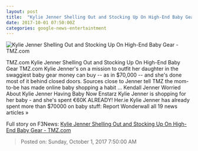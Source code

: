 ```yaml
---
layout: post
title:  "Kylie Jenner Shelling Out and Stocking Up On High-End Baby Gear - TMZ.com"
date: 2017-10-01 07:50:00Z
categories: google-news-entertaintment
---
```


![Kylie Jenner Shelling Out and Stocking Up On High-End Baby Gear - TMZ.com](https://media.tmz.com/2017/09/29/0929-kylie-jenner-shopping-spree-fun-art-tmz-getty-03-1200x630.jpg)

TMZ.com Kylie Jenner Shelling Out and Stocking Up On High-End Baby Gear TMZ.com Kylie Jenner's on a mission to outfit her daughter in the swaggiest baby gear money can buy -- as in $70,000 -- and she's done most of it behind closed doors. Sources close to Jenner tell TMZ the mom-to-be has made online baby shopping a habit ... Kendall Jenner Worried About Kylie Jenner Having Baby Now Enstarz Kylie Jenner is shopping for her baby - and she's spent €60K ALREADY! Her.ie Kylie Jenner has already spent more than $70000 on baby stuff: Report Wonderwall all 19 news articles »


Full story on F3News: [Kylie Jenner Shelling Out and Stocking Up On High-End Baby Gear - TMZ.com](http://www.f3nws.com/n/qsGTR)

> Posted on: Sunday, October 1, 2017 7:50:00 AM
